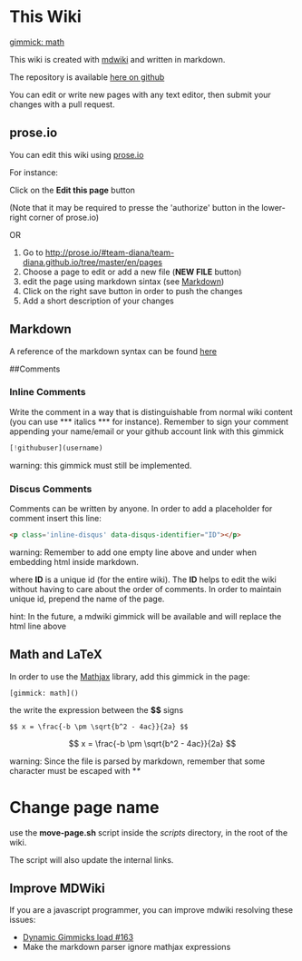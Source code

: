 # This Wiki 

[gimmick: math]()

This wiki is created with [mdwiki](http://dynalon.github.io/mdwiki/#!index.md) and written in markdown.

The repository is available [here on github](https://github.com/team-diana/team-diana.github.io)

You can edit or write new pages with any text editor, then submit your changes with a pull request.

## prose.io

You can edit this wiki using [prose.io](http://prose.io)

For instance: 

Click on the **Edit this page** button 

(Note that it may be required to presse the 'authorize' button in the lower-right corner of prose.io)

OR

1. Go to http://prose.io/#team-diana/team-diana.github.io/tree/master/en/pages
2. Choose a page to edit or add a new file (**NEW FILE** button)
3. edit the page using markdown sintax (see [Markdown](this_wiki#Markdown))
4. Click on the right save button in order to push the changes
5. Add a short description of your changes



## Markdown

A reference of the markdown syntax can be found [here](http://daringfireball.net/projects/markdown/syntax)

##Comments


### Inline Comments
Write the comment in a way that is distinguishable from normal wiki content (you can use *** italics *** for instance).
Remember to sign your comment appending your name/email or your github account link with this gimmick

```javascript
[!githubuser](username)
```

warning: this gimmick must still be implemented.

### Discus Comments

<p class='inline-disqus' data-disqus-identifier="this_wiki-1"></p>
Comments can be written by anyone. In order to add a placeholder for comment insert this line:

```html
<p class='inline-disqus' data-disqus-identifier="ID"></p>
```

warning: Remember to add one empty line above and under when embedding html inside markdown.

where __ID__ is a unique id (for the entire wiki). The __ID__ helps to edit the wiki without having to
care about the order of comments. In order to maintain unique id, prepend the name of the page.

hint: In the future, a mdwiki gimmick will be available and will replace the html line above

## Math and LaTeX

In order to use the [Mathjax](http://www.mathjax.org/) library, add this gimmick in the page:

```
[gimmick: math]()
```

the write the expression between the **$$** signs

```
$$ x = \frac{-b \pm \sqrt{b^2 - 4ac}}{2a} $$
```

$$ x = \frac{-b \pm \sqrt{b^2 - 4ac}}{2a} $$

warning: Since the file is parsed by markdown, remember that some character must be escaped with **\**

# Change page name

use the **move-page.sh** script inside the *scripts* directory, in the root of the wiki.

The script will also update the internal links.

## Improve MDWiki

If you are a javascript programmer, you can improve mdwiki resolving these issues:

- [Dynamic Gimmicks load #163](https://github.com/Dynalon/mdwiki/issues/163)
- Make the markdown parser ignore mathjax expressions
